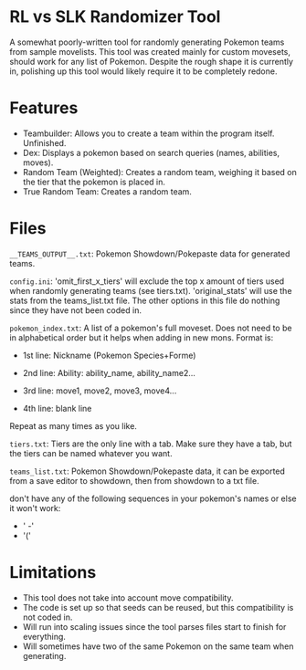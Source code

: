 # RL vs SLK Randomizer Tool

A somewhat poorly-written tool for randomly generating Pokemon teams from sample movelists. This tool was created mainly for custom movesets, should work for any list of Pokemon. Despite the rough shape it is currently in, polishing up this tool would likely require it to be completely redone.

# Features

 - Teambuilder: Allows you to create a team within the program itself. Unfinished.
 - Dex: Displays a pokemon based on search queries (names, abilities, moves).
 - Random Team (Weighted): Creates a random team, weighing it based on the tier that the pokemon is placed in.
 - True Random Team: Creates a random team.

# Files

`__TEAMS_OUTPUT__.txt`: Pokemon Showdown/Pokepaste data for generated teams.

`config.ini`: 'omit_first_x_tiers' will exclude the top x amount of tiers used when randomly generating teams (see tiers.txt). 'original_stats' will use the stats from the teams_list.txt file. The other options in this file do nothing since they have not been coded in.

`pokemon_index.txt`: A list of a pokemon's full moveset. Does not need to be in alphabetical order but it helps when adding in new mons. Format is:

 - 1st line: Nickname (Pokemon Species+Forme)

 - 2nd line: Ability: ability_name, ability_name2...

 - 3rd line: move1, move2, move3, move4...

 - 4th line: blank line

Repeat as many times as you like.

`tiers.txt`: Tiers are the only line with a tab. Make sure they have a tab, but the tiers can be named whatever you want.

`teams_list.txt`: Pokemon Showdown/Pokepaste data, it can be exported from a save editor to showdown, then from showdown to a txt file.

don't have any of the following sequences in your pokemon's names or else it won't work:
 - ' -'
 - '('

# Limitations

 - This tool does not take into account move compatibility.
 - The code is set up so that seeds can be reused, but this compatibility is not coded in.
 - Will run into scaling issues since the tool parses files start to finish for everything.
 - Will sometimes have two of the same Pokemon on the same team when generating.
